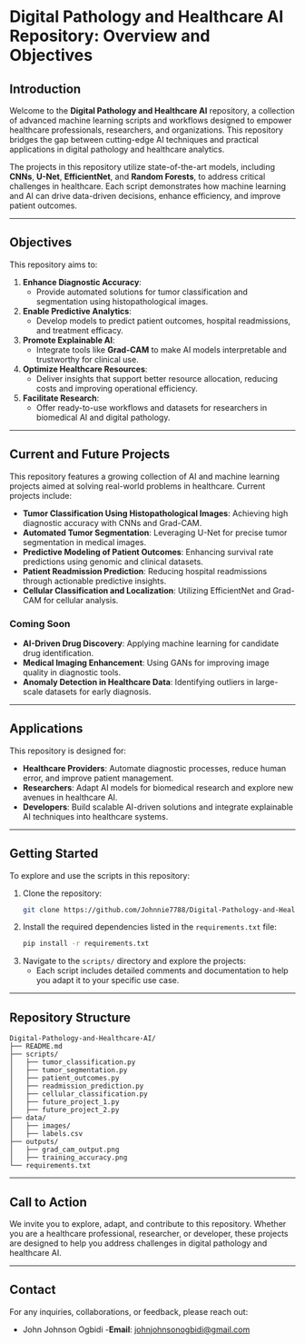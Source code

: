 
# Digital Pathology and Healthcare AI Repository: Overview and Objectives

## Introduction
Welcome to the **Digital Pathology and Healthcare AI** repository, a collection of advanced machine learning scripts and workflows designed to empower healthcare professionals, researchers, and organizations. This repository bridges the gap between cutting-edge AI techniques and practical applications in digital pathology and healthcare analytics.

The projects in this repository utilize state-of-the-art models, including **CNNs**, **U-Net**, **EfficientNet**, and **Random Forests**, to address critical challenges in healthcare. Each script demonstrates how machine learning and AI can drive data-driven decisions, enhance efficiency, and improve patient outcomes.

---

## Objectives
This repository aims to:
1. **Enhance Diagnostic Accuracy**:
   - Provide automated solutions for tumor classification and segmentation using histopathological images.
2. **Enable Predictive Analytics**:
   - Develop models to predict patient outcomes, hospital readmissions, and treatment efficacy.
3. **Promote Explainable AI**:
   - Integrate tools like **Grad-CAM** to make AI models interpretable and trustworthy for clinical use.
4. **Optimize Healthcare Resources**:
   - Deliver insights that support better resource allocation, reducing costs and improving operational efficiency.
5. **Facilitate Research**:
   - Offer ready-to-use workflows and datasets for researchers in biomedical AI and digital pathology.

---

## Current and Future Projects
This repository features a growing collection of AI and machine learning projects aimed at solving real-world problems in healthcare. Current projects include:
- **Tumor Classification Using Histopathological Images**: Achieving high diagnostic accuracy with CNNs and Grad-CAM.
- **Automated Tumor Segmentation**: Leveraging U-Net for precise tumor segmentation in medical images.
- **Predictive Modeling of Patient Outcomes**: Enhancing survival rate predictions using genomic and clinical datasets.
- **Patient Readmission Prediction**: Reducing hospital readmissions through actionable predictive insights.
- **Cellular Classification and Localization**: Utilizing EfficientNet and Grad-CAM for cellular analysis.

### Coming Soon
- **AI-Driven Drug Discovery**: Applying machine learning for candidate drug identification.
- **Medical Imaging Enhancement**: Using GANs for improving image quality in diagnostic tools.
- **Anomaly Detection in Healthcare Data**: Identifying outliers in large-scale datasets for early diagnosis.

---

## Applications
This repository is designed for:
- **Healthcare Providers**: Automate diagnostic processes, reduce human error, and improve patient management.
- **Researchers**: Adapt AI models for biomedical research and explore new avenues in healthcare AI.
- **Developers**: Build scalable AI-driven solutions and integrate explainable AI techniques into healthcare systems.

---

## Getting Started
To explore and use the scripts in this repository:
1. Clone the repository:
   ```bash
   git clone https://github.com/Johnnie7788/Digital-Pathology-and-Healthcare-AI-Scripts
   ```
2. Install the required dependencies listed in the `requirements.txt` file:
   ```bash
   pip install -r requirements.txt
   ```
3. Navigate to the `scripts/` directory and explore the projects:
   - Each script includes detailed comments and documentation to help you adapt it to your specific use case.

---

## Repository Structure
```
Digital-Pathology-and-Healthcare-AI/
├── README.md
├── scripts/
│   ├── tumor_classification.py
│   ├── tumor_segmentation.py
│   ├── patient_outcomes.py
│   ├── readmission_prediction.py
│   ├── cellular_classification.py
│   ├── future_project_1.py
│   ├── future_project_2.py
├── data/
│   ├── images/
│   ├── labels.csv
├── outputs/
│   ├── grad_cam_output.png
│   ├── training_accuracy.png
└── requirements.txt
```

---

## Call to Action
We invite you to explore, adapt, and contribute to this repository. Whether you are a healthcare professional, researcher, or developer, these projects are designed to help you address challenges in digital pathology and healthcare AI.

---

## Contact
For any inquiries, collaborations, or feedback, please reach out:  
- John Johnson Ogbidi
-**Email**: johnjohnsonogbidi@gmail.com  
